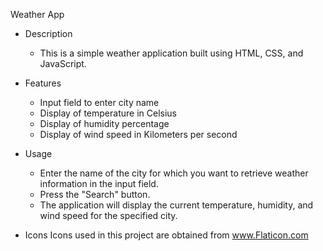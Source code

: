 Weather App
- Description
  - This is a simple weather application built using HTML, CSS, and JavaScript. 

- Features
  - Input field to enter city name
  - Display of temperature in Celsius
  - Display of humidity percentage
  - Display of wind speed in Kilometers per second
- Usage
  - Enter the name of the city for which you want to retrieve weather information in the input field.
  - Press the "Search" button.
  - The application will display the current temperature, humidity, and wind speed for the specified city.
- Icons
Icons used in this project are obtained from www.Flaticon.com

